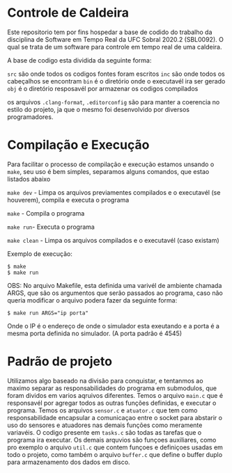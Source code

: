 # Controle de Caldeira

Este repositorio tem por fins hospedar a base de codido do trabalho da disciplina de Software em Tempo Real da UFC Sobral 2020.2 (SBL0092). O qual se trata de um software para controle em tempo real de uma caldeira.

A base de codigo esta dividida da seguinte forma:

`src` são onde todos os codigos fontes foram escritos
`inc` são onde todos os cabeçalhos se encontram
`bin` é o diretório onde o executavél ira ser gerado
`obj` é o diretório resposavél por armazenar os codigos compilados

os arquivos `.clang-format`, `.editorconfig` são para manter a coerencia no estilo do projeto, ja que o mesmo foi desenvolvido por diversos programadores.

# Compilação e Execução

Para facilitar o processo de compilação e execução estamos unsando o `make`, seu uso é bem simples, separamos alguns comandos, que estao listados abaixo

`make dev` - Limpa os arquivos previamentes compilados e o executavél (se houverem), compila e executa o programa

`make` - Compila o programa

`make run`- Executa o programa

`make clean` - Limpa os arquivos compilados e o executavél (caso existam)

Exemplo de execução:

    $ make
    $ make run


OBS: No arquivo Makefile, esta definida uma varivél de ambiente chamada ARGS, que são os argumentos que serão passados ao programa, caso não queria modificar o arquivo podera fazer da seguinte forma:

    $ make run ARGS="ip porta"

Onde o IP é o endereço de onde o simulador esta exeutando e a porta é a mesma porta definida no simulador. (A porta padrão é 4545)

# Padrão de projeto

Utilizamos algo baseado na divisão para conquistar, e tentanmos ao maximo separar as responsabilidades do programa em submodulos, que foram dividos em varios aqruivos diferentes.
Temos o arquivo `main.c` que é responsavél por agregar todos as outras funções definidas, e executar o programa.
Temos os arquivos `sensor.c` e `atuator.c` que tem como responsabilidade encapsular a comunicaçao entre o socket para abstarir o uso do sensores e atuadores nas demais funções como meramente variavéis.
O codigo presente em `tasks.c` são todas as tarefas que o programa ira executar.
Os demais arquvios são funçoes auxiliares, como pro exemplo o arquivo `util.c` que contem funçoes e definiçoes usadas em todo o projeto, como também o arquivo `buffer.c` que define o buffer duplo para armazenamento dos dados em disco.

